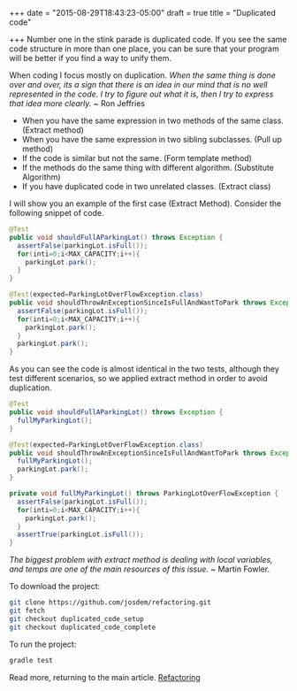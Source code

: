 +++
date = "2015-08-29T18:43:23-05:00"
draft = true
title = "Duplicated code"

+++
Number one in the stink parade is duplicated code. If you see the same code structure in more than one place, you can be sure that your program will be better if you find a way to unify them.

When coding I focus mostly on duplication. *When the same thing is done over and over, its a sign that there is an idea in our mind that is no well represented in the code. I try to figure out what it is, then I try to express that idea more clearly.* ~ Ron Jeffries

* When you have the same expression in two methods of the same class. (Extract method)
* When you have the same expression in two sibling subclasses. (Pull up method)
* If the code is similar but not the same. (Form template method)
* If the methods do the same thing with different algorithm. (Substitute Algorithm)
* If you have duplicated code in two unrelated classes. (Extract class)

I will show you an example of the first case (Extract Method). Consider the following snippet of code.

```java
@Test
public void shouldFullAParkingLot() throws Exception {
  assertFalse(parkingLot.isFull());
  for(inti=0;i<MAX_CAPACITY;i++){
    parkingLot.park();
  }
}

@Test(expected=ParkingLotOverFlowException.class)
public void shouldThrowAnExceptionSinceIsFullAndWantToPark throws Exception {
  assertFalse(parkingLot.isFull());
  for(inti=0;i<MAX_CAPACITY;i++){
    parkingLot.park();
  }
  parkingLot.park();
}
```

As you can see the code is almost identical in the two tests, although they test different scenarios, so we applied extract method in order to avoid duplication.

```java
@Test
public void shouldFullAParkingLot() throws Exception {
  fullMyParkingLot();
}

@Test(expected=ParkingLotOverFlowException.class)
public void shouldThrowAnExceptionSinceIsFullAndWantToPark throws Exception {
  fullMyParkingLot();
  parkingLot.park();
}

private void fullMyParkingLot() throws ParkingLotOverFlowException {
  assertFalse(parkingLot.isFull());
  for(inti=0;i<MAX_CAPACITY;i++){
    parkingLot.park();
  }
  assertTrue(parkingLot.isFull());
}
```

*The biggest problem with extract method is dealing with local variables, and temps are one of the main resources of this issue.* ~ Martin Fowler.

To download the project:

```bash
git clone https://github.com/josdem/refactoring.git
git fetch
git checkout duplicated_code_setup
git checkout duplicated_code_complete
```

To run the project:

```bash
gradle test
```

Read more, returning to the main article. [Refactoring](/techtalk/refactoring)
